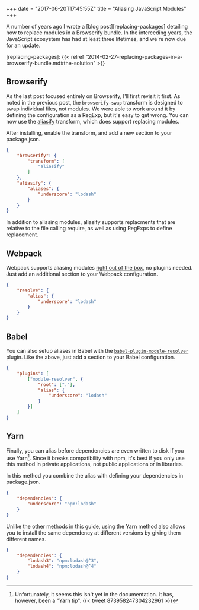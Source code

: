 +++
date = "2017-06-20T17:45:55Z"
title = "Aliasing JavaScript Modules"
+++

A number of years ago I wrote a [blog post][replacing-packages] detailing how to replace modules in a
Browserify bundle. In the interceding years, the JavaScript ecosystem has had at
least three lifetimes, and we're now due for an update.

[replacing-packages]: {{< relref "2014-02-27-replacing-packages-in-a-browserify-bundle.md#the-solution" >}}

## Browserify

As the last post focused entirely on Browserify, I'll first revisit it first. As
noted in the previous post, the `browserify-swap` transform is designed to swap
individual files, not modules. We were able to work around it by defining the
configuration as a RegExp, but it's easy to get wrong. You can now use the
[aliasify][aliasify] transform, which does support replacing modules.

[aliasify]: https://github.com/benbria/aliasify

After installing, enable the transform, and add a new section to your
package.json.

```json
{
    "browserify": {
        "transform": [
            "aliasify"
        ]
    },
    "aliasify": {
        "aliases": {
            "underscore": "lodash"
        }
    }
}
```

In addition to aliasing modules, aliasify supports replacments that are relative
to the file calling require, as well as using RegExps to define replacement.

## Webpack

Webpack supports aliasing modules [right out of the box][webpack], no plugins needed. Just
add an additional section to your Webpack configuration.

[webpack]: https://webpack.js.org/configuration/resolve/#resolve-alias

```json
{
    "resolve": {
        "alias": {
            "underscore": "lodash"
        }
    }
}
```

## Babel

You can also setup aliases in Babel with the [`babel-plugin-module-resolver`][module-resolver] plugin. Like
the above, just add a section to your Babel configuration.

[module-resolver]: https://github.com/tleunen/babel-plugin-module-resolver

```json
{
    "plugins": [
        ["module-resolver", {
            "root": ["."],
            "alias": {
                "underscore": "lodash"
            }
        }]
    ]
}
```

## Yarn

Finally, you can alias before dependencies are even written to disk if you use
Yarn[^yarn]. Since it breaks compatibility with npm, it's best if you only use this
method in private applications, not public applications or in libraries.

[^yarn]: Unfortunately, it seems this isn't yet in the documentation. It has, however, been a "Yarn tip". {{< tweet 873958247304232961 >}}

In this method you combine the alias with defining your dependencies in
package.json.

```json
{
    "dependencies": {
        "underscore": "npm:lodash"
    }
}
```

Unlike the other methods in this guide, using the Yarn method also allows you to
install the same dependency at different versions by giving them different
names.

```json
{
    "dependencies": {
        "lodash3": "npm:lodash@^3",
        "lodash4": "npm:lodash@^4"
    }
}
```